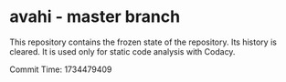 # avahi - master branch

This repository contains the frozen state of the repository.
Its history is cleared. It is used only for static code
analysis with Codacy.

Commit Time: 1734479409